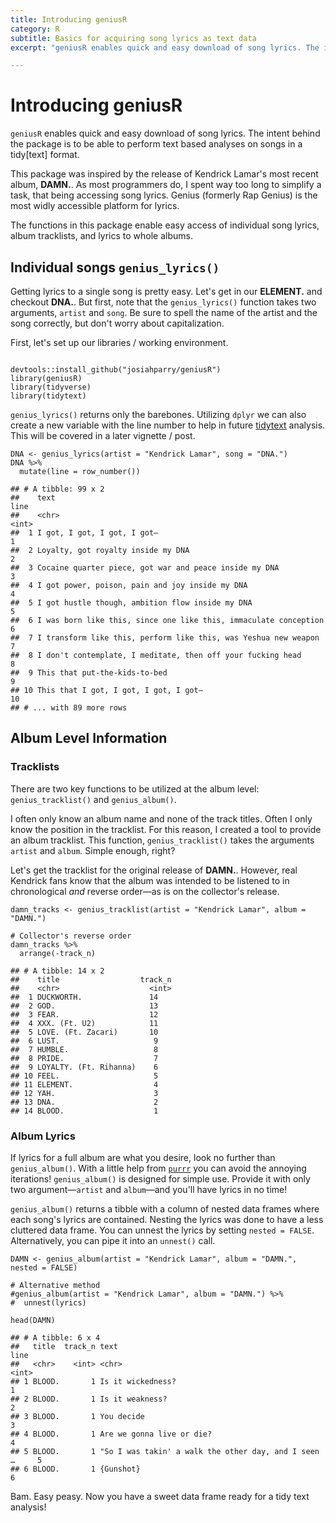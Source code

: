 ```yaml
---
title: Introducing geniusR
category: R
subtitle: Basics for acquiring song lyrics as text data
excerpt: "geniusR enables quick and easy download of song lyrics. The intent behind the package is to be able to perform text based analyses on songs in a tidy[text] format."

---
```


<p> </p>

# Introducing geniusR

`geniusR` enables quick and easy download of song lyrics. The intent behind the package is to be able to perform text based analyses on songs in a tidy[text] format.

This package was inspired by the release of Kendrick Lamar's most recent album, **DAMN.**. As most programmers do, I spent way too long to simplify a task, that being accessing song lyrics. Genius (formerly Rap Genius) is the most widly accessible platform for lyrics.

<!--split-->

The functions in this package enable easy access of individual song lyrics, album tracklists, and lyrics to whole albums.

## Individual songs `genius_lyrics()`

Getting lyrics to a single song is pretty easy. Let's get in our **ELEMENT.** and checkout **DNA.**. But first, note that the `genius_lyrics()` function takes two arguments, `artist` and `song`. Be sure to spell the name of the artist and the song correctly, but don't worry about capitalization.

First, let's set up our libraries / working environment.

<pre><code class="prettyprint">
devtools::install_github("josiahparry/geniusR")
library(geniusR)
library(tidyverse)
library(tidytext)
</code></pre>

`genius_lyrics()` returns only the barebones. Utilizing `dplyr` we can also create a new variable with the line number to help in future [tidytext](https://github.com/juliasilge/tidytext) analysis. This will be covered in a later vignette / post.


<pre><code class="prettyprint ">DNA &lt;- genius_lyrics(artist = &quot;Kendrick Lamar&quot;, song = &quot;DNA.&quot;)
DNA %&gt;%
  mutate(line = row_number())</code></pre>



<pre><code>## # A tibble: 99 x 2
##    text                                                              line
##    &lt;chr&gt;                                                            &lt;int&gt;
##  1 I got, I got, I got, I got—                                          1
##  2 Loyalty, got royalty inside my DNA                                   2
##  3 Cocaine quarter piece, got war and peace inside my DNA               3
##  4 I got power, poison, pain and joy inside my DNA                      4
##  5 I got hustle though, ambition flow inside my DNA                     5
##  6 I was born like this, since one like this, immaculate conception     6
##  7 I transform like this, perform like this, was Yeshua new weapon      7
##  8 I don't contemplate, I meditate, then off your fucking head          8
##  9 This that put-the-kids-to-bed                                        9
## 10 This that I got, I got, I got, I got—                               10
## # ... with 89 more rows
</code></pre>

## Album Level Information

### Tracklists

There are two key functions to be utilized at the album level: `genius_tracklist()` and `genius_album()`.

I often only know an album name and none of the track titles. Often I only know the position in the tracklist. For this reason, I created a tool to provide an album tracklist. This function, `genius_tracklist()` takes the arguments `artist` and `album`. Simple enough, right?

Let's get the tracklist for the original release of **DAMN.**. However, real Kendrick fans know that the album was intended to be listened to in chronological *and* reverse order—as is on the collector's release.



<pre><code class="prettyprint ">damn_tracks &lt;- genius_tracklist(artist = &quot;Kendrick Lamar&quot;, album = &quot;DAMN.&quot;)

# Collector's reverse order
damn_tracks %&gt;%
  arrange(-track_n)</code></pre>



<pre><code>## # A tibble: 14 x 2
##    title                  track_n
##    &lt;chr&gt;                    &lt;int&gt;
##  1 DUCKWORTH.               14
##  2 GOD.                     13
##  3 FEAR.                    12
##  4 XXX. (Ft. U2)            11
##  5 LOVE. (Ft. Zacari)       10
##  6 LUST.                     9
##  7 HUMBLE.                   8
##  8 PRIDE.                    7
##  9 LOYALTY. (Ft. Rihanna)    6
## 10 FEEL.                     5
## 11 ELEMENT.                  4
## 12 YAH.                      3
## 13 DNA.                      2
## 14 BLOOD.                    1
</code></pre>

### Album Lyrics

If lyrics for a full album are what you desire, look no further than `genius_album()`. With a little help from [`purrr`](https://github.com/tidyverse/purrr) you can avoid the annoying iterations! `genius_album()` is designed for simple use. Provide it with only two argument—`artist` and `album`—and you'll have lyrics in no time!

`genius_album()` returns a tibble with a column of nested data frames where each song's lyrics are contained. Nesting the lyrics was done to have a less cluttered data frame. You can unnest the lyrics by setting `nested = FALSE`. Alternatively, you can pipe it into an `unnest()` call.



<pre><code class="prettyprint ">DAMN &lt;- genius_album(artist = &quot;Kendrick Lamar&quot;, album = &quot;DAMN.&quot;, nested = FALSE)

# Alternative method
#genius_album(artist = &quot;Kendrick Lamar&quot;, album = &quot;DAMN.&quot;) %&gt;%
#  unnest(lyrics)

head(DAMN)</code></pre>



<pre><code>## # A tibble: 6 x 4
##   title  track_n text                                                 line
##   &lt;chr&gt;    &lt;int&gt; &lt;chr&gt;                                               &lt;int&gt;
## 1 BLOOD.       1 Is it wickedness?                                       1
## 2 BLOOD.       1 Is it weakness?                                         2
## 3 BLOOD.       1 You decide                                              3
## 4 BLOOD.       1 Are we gonna live or die?                               4
## 5 BLOOD.       1 &quot;So I was takin' a walk the other day, and I seen …     5
## 6 BLOOD.       1 {Gunshot}                                               6
</code></pre>

Bam. Easy peasy. Now you have a sweet data frame ready for a tidy text analysis!
